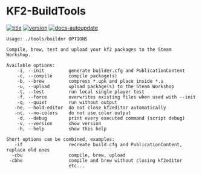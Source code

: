 # KF2-BuildTools
[![title](https://img.shields.io/badge/Help-Page-w)](https://github.com/GenZmeY/KF2-BuildTools)
[![version](https://img.shields.io/github/v/tag/genzmey/KF2-BuildTools)](https://github.com/GenZmeY/KF2-BuildTools/tags)
[![docs-autoupdate](https://github.com/GenZmeY/KF2-BuildTools/actions/workflows/docs-autoupdate.yml/badge.svg)](https://github.com/GenZmeY/KF2-BuildTools/actions/workflows/docs-autoupdate.yml)
```text
Usage: ./tools/builder OPTIONS

Compile, brew, test and upload your kf2 packages to the Steam Workshop.

Available options:
    -i, --init         generate builder.cfg and PublicationContent
    -c, --compile      compile package(s)
    -b, --brew         compress *.upk and place inside *.u
    -u, --upload       upload package(s) to the Steam Workshop
    -t, --test         run local single player test
    -f, --force        overwrites existing files when used with --init
    -q, --quiet        run without output
   -he, --hold-editor  do not close kf2editor automatically
   -nc, --no-colors    do not use color output
    -d, --debug        print every executed command (script debug)
    -v, --version      show version
    -h, --help         show this help

Short options can be combined, examples:
   -if                 recreate build.cfg and PublicationContent, replace old ones
  -cbu                 compile, brew, upload
 -cbhe                 compile and brew without closing kf2editor
                       etc...
```
